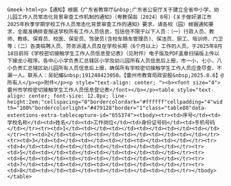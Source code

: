 `Gmeek-html<p>【通知】根据《广东省教育厅&nbsp;广东省公安厅关于建立全省中小学、幼儿园工作人员常态化背景审查工作机制的通知》（粤教保函〔2024〕8号）《关于做好湛江市2025年秋季学期学校工作人员常态化背景审查工作的通知》要求，请各校（园）根据通知要求，全面准确排查报送学校所有工作人员信息，包括但不限于以下人员：（一）行政人员、教师、教练、保育员、校医、保安员、驾驶员(含校车随车管理员)、保洁员、厨工、培训师、门卫等；（二）各类临聘人员、劳务派遣人员及在学校长期（6个月以上）工作的人员，于2025年8月18日前将《学校密切接触学生工作人员信息登记表》（见附件）电子版及PDF盖章扫描版上传以下接龙小程序。各中心小学负责汇总辖区小学及幼儿园所有人员信息后上报，市一小，七小，八小负责汇总辖区幼儿园所有人员信息后上报，确保所有学校密切接触学生工作人员应查尽查，不漏一人。联系人：吴妃耀&nbsp;191248423050。【雷州市教育局政安股&nbsp;2025.8.6】@所有人</p><p>附件</p><p style="text-align: center; "><b><font size="4">雷州市学校密切接触学生工作人员信息登记表</font></b></p><table style="text-align: center; font-size: 12.8px; line-height:2em;"cellspacing="0"bordercolordark="#ffffff"cellpadding="4"width="100%"bordercolorlight="#479128"border="1"class="table88"data-extentions-extra-tablecapture-id="655374"><tbody><tr><td>序号</td><td>学校名称</td><td>姓名</td><td>工作岗位</td><td>身份证号码</td><td>手机号码</td></tr><tr><td>1</td><td></td><td></td><td></td><td></td><td></td></tr><tr><td>2</td><td></td><td></td><td></td><td></td><td></td></tr><tr><td>3</td><td></td><td></td><td></td><td></td><td></td></tr><tr><td>4</td><td></td><td></td><td></td><td></td><td></td></tr><tr><td>5</td><td></td><td></td><td></td><td></td><td></td></tr><tr><td>6</td><td></td><td></td><td></td><td></td><td></td></tr><tr><td>7</td><td></td><td></td><td></td><td></td><td></td></tr><tr><td>8</td><td></td><td></td><td></td><td></td><td></td></tr></tbody></table>`